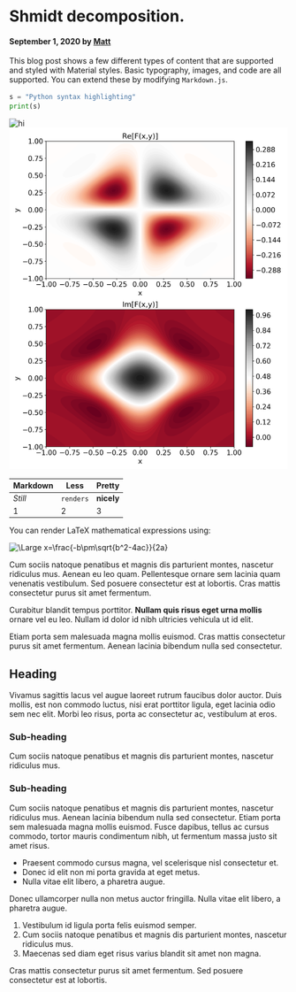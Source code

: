 # Shmidt decomposition.

#### September 1, 2020 by [Matt](/)

This blog post shows a few different types of content that are supported and styled with
Material styles. Basic typography, images, and code are all supported.
You can extend these by modifying `Markdown.js`.

```python
s = "Python syntax highlighting"
print(s)
```

<img src="/home/matvei/matthewriabinin.github.io/src/posts/shmidt-decomp/files/func.png" alt="hi" class="inline"/>
<img src="/src/posts/shmidt-decomp/files/func.png" alt="hi" class="inline"/>


Markdown | Less | Pretty
--- | --- | ---
*Still* | `renders` | **nicely**
1 | 2 | 3

You can render LaTeX mathematical expressions using:

<img src="https://latex.codecogs.com/svg.latex?\Large&space;x=\frac{-b\pm\sqrt{b^2-4ac}}{2a}" title="\Large x=\frac{-b\pm\sqrt{b^2-4ac}}{2a}" />


Cum sociis natoque penatibus et magnis dis parturient montes, nascetur ridiculus mus.
Aenean eu leo quam. Pellentesque ornare sem lacinia quam venenatis vestibulum.
Sed posuere consectetur est at lobortis. Cras mattis consectetur purus sit amet fermentum.

Curabitur blandit tempus porttitor. **Nullam quis risus eget urna mollis** ornare vel eu leo.
Nullam id dolor id nibh ultricies vehicula ut id elit.

Etiam porta sem malesuada magna mollis euismod. Cras mattis consectetur purus sit amet fermentum.
Aenean lacinia bibendum nulla sed consectetur.

## Heading

Vivamus sagittis lacus vel augue laoreet rutrum faucibus dolor auctor.
Duis mollis, est non commodo luctus, nisi erat porttitor ligula, eget lacinia odio sem nec elit.
Morbi leo risus, porta ac consectetur ac, vestibulum at eros.

### Sub-heading

Cum sociis natoque penatibus et magnis dis parturient montes, nascetur ridiculus mus.

### Sub-heading

Cum sociis natoque penatibus et magnis dis parturient montes, nascetur ridiculus mus.
Aenean lacinia bibendum nulla sed consectetur. Etiam porta sem malesuada magna mollis euismod.
Fusce dapibus, tellus ac cursus commodo, tortor mauris condimentum nibh, ut fermentum massa justo
sit amet risus.

- Praesent commodo cursus magna, vel scelerisque nisl consectetur et.
- Donec id elit non mi porta gravida at eget metus.
- Nulla vitae elit libero, a pharetra augue.

Donec ullamcorper nulla non metus auctor fringilla. Nulla vitae elit libero, a pharetra augue.

1.  Vestibulum id ligula porta felis euismod semper.
2.  Cum sociis natoque penatibus et magnis dis parturient montes, nascetur ridiculus mus.
3.  Maecenas sed diam eget risus varius blandit sit amet non magna.

Cras mattis consectetur purus sit amet fermentum. Sed posuere consectetur est at lobortis.
